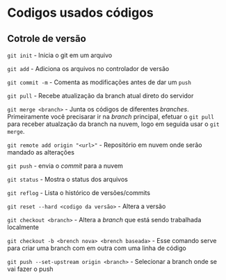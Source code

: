 # Codigos usados códigos

## Cotrole de versão

`git init` - Inicia o git em um arquivo

`git add` - Adiciona os arquivos no controlador de versão

`git commit -m` - Comenta as modificações antes de dar um `push`

`git pull` - Recebe atualização da branch atual direto do servidor

`git merge <branch>` - Junta os códigos de diferentes _branches_. Primeiramente você precisarar ir na _branch_ principal, efetuar o `git pull` para receber atualzação da branch na nuvem, logo em seguida usar o `git merge`.

`git remote add origin "<url>"` - Repositório em nuvem onde serão mandado as alterações

`git push` - envia o _commit_ para a nuvem

`git status` - Mostra o status dos arquivos

`git reflog` - Lista o histórico de versões/commits

`git reset --hard <codigo da versão>` - Altera a versão

`git checkout <branch>` - Altera a _branch_ que está sendo trabalhada localmente

`git checkout -b <brench nova> <brench baseada>` - Esse comando serve para criar uma branch com em outra com uma linha de código

`git push --set-upstream origin <branch>` - Selecionar a branch onde se vai fazer o push
